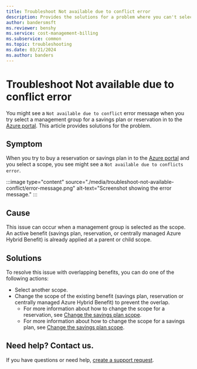 ```yaml
---
title: Troubleshoot Not available due to conflict error
description: Provides the solutions for a problem where you can't select a management group for a reservation or a savings plan.
author: bandersmsft
ms.reviewer: benshy
ms.service: cost-management-billing
ms.subservice: common
ms.topic: troubleshooting
ms.date: 03/21/2024
ms.author: banders
---
```


# Troubleshoot Not available due to conflict error

You might see a `Not available due to conflict` error message when you try select a management group for a savings plan or reservation in to the [Azure portal](https://portal.azure.com/). This article provides solutions for the problem.

## Symptom

When you try to buy a reservation or savings plan in to the [Azure portal](https://portal.azure.com/) and you select a scope, you see might see a `Not available due to conflicts error`.

:::image type="content" source="./media/troubleshoot-not-available-conflict/error-message.png" alt-text="Screenshot showing the error message."  :::

## Cause

This issue can occur when a management group is selected as the scope. An active benefit (savings plan, reservation, or centrally managed Azure Hybrid Benefit) is already applied at a parent or child scope.

## Solutions

To resolve this issue with overlapping benefits, you can do one of the following actions:

- Select another scope.
- Change the scope of the existing benefit (savings plan, reservation or centrally managed Azure Hybrid Benefit) to prevent the overlap. 
    - For more information about how to change the scope for a reservation, see [Change the savings plan scope](../reservations/manage-reserved-vm-instance.md#change-the-reservation-scope).
    - For more information about how to change the scope for a savings plan, see [Change the savings plan scope](../savings-plan/manage-savings-plan.md#change-the-savings-plan-scope).

## Need help? Contact us.

If you have questions or need help, [create a support request](https://go.microsoft.com/fwlink/?linkid=2083458).
